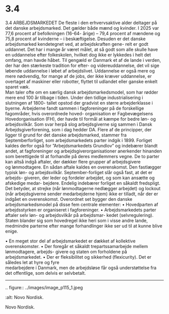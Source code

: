 # 3.4

3.4 
ARBEJDSMARKEDET
De	fleste	i	den	erhvervsaktive	alder	deltager	på	det	danske	arbejdsmarked.	Det	
gælder både mænd og kvinder. I 2025 var 77,6 procent af befolkningen (16-64- 
årige) – 79,4 procent af mændene og 75,8 procent af kvinderne – i beskæftigelse.
Desuden er det danske arbejdsmarked kendetegnet ved, at arbejdskraften gene-
relt er godt uddannet. Det har i mange år været målet, at så godt som alle skulle 
have en uddannelse efter folkeskolen, hvilket dog ikke er lykkedes i helt det 
omfang, man havde håbet. Til gengæld er Danmark et af de lande i verden, der 
har den stærkeste tradition for efter- og videreuddannelse, det vil sige løbende 
uddannelse i løbet af arbejdslivet. Uddannelse er også mere og mere nødvendig, 
for mange af de jobs, der ikke kræver uddannelse, er overtaget af maskiner eller 
robotter,	flyttet	til	udlandet	eller	ganske	enkelt	sparet	væk.	
Man taler ofte om en særlig dansk arbejdsmarkedsmodel, som har rødder mere 
end 100 år tilbage i tiden. Under den tidlige industrialisering i slutningen af 1800-
tallet opstod der gradvist en større arbejderklasse i byerne. Arbejderne fandt 
sammen i fagforeninger på de forskellige fagområder, hvis overordnede hoved-
organisation er Fagbevægelsens Hovedorganisation (FH), der havde til formål at 
kæmpe for bedre løn- og arbejdsvilkår. Som svar herpå slog arbejdsgiverne sig 
sammen i Dansk Arbejdsgiverforening, som i dag hedder DA.
Flere af de principper, der ligger til grund for det danske arbejdsmarked, stammer 
fra Septemberforliget, som arbejdsmarkedets parter indgik i 1899. Forliget 
kaldes derfor også for ”Arbejdsmarkedets Grundlov” og indebærer blandt andet, 
at fagforeninger og arbejdsgiverorganisationer anerkender hinanden som 
berettigede til at forhandle på deres medlemmers vegne.
De	to	parter	kan	altså	indgå	aftaler,	der	dækker	flere	grupper	af	arbejdsgivere	
og lønmodtagere. En sådan aftale kaldes en overenskomst. Den fastlægger 
typisk løn- og arbejdsvilkår. September-forliget slår også fast, at det er arbejds-
giveren, der leder og fordeler arbejdet, og som kan ansætte og afskedige medar-
bejdere. Endelig indebærer forliget en såkaldt fredspligt. Det betyder, at strejke 
(når lønmodtagerne nedlægger arbejdet) og lockout (når arbejdsgiverne sender 
medarbejderne hjem) ikke er tilladt, når der er indgået en overenskomst.
Overordnet set bygger den danske arbejdsmarkedsmodel på disse fem centrale 
elementer:
• Hovedparten af arbejdsstyrken er organiseret i fagforeninger.
• Arbejdsmarkedets parter aftaler selv løn- og arbejdsvilkår på arbejdsmar-
kedet (selvregulering). Staten blander sig som hovedregel ikke heri som i 
visse andre lande, medmindre parterne efter mange forhandlinger ikke ser 
ud til at kunne blive enige.
 
 • En meget stor del af arbejdsmarkedet er dækket af kollektive overenskomster.
• Der foregår et såkaldt trepartssamarbejde mellem lønmodtagere, arbejds-
givere og staten om forholdene på arbejdsmarkedet.
• Der	er	fleksibilitet	og	sikkerhed	(flexicurity).	Det	er	således	let	at	hyre	og	fyre	
medarbejdere i Danmark, men de arbejdsløse får også understøttelse fra det 
offentlige,	som	delvis	er	selvbetalt.


---

<!-- Figures extracted from nearby pages -->

.. figure:: ../images/image_p115_1.jpeg

   :alt: Novo Nordisk.

   Novo Nordisk.
